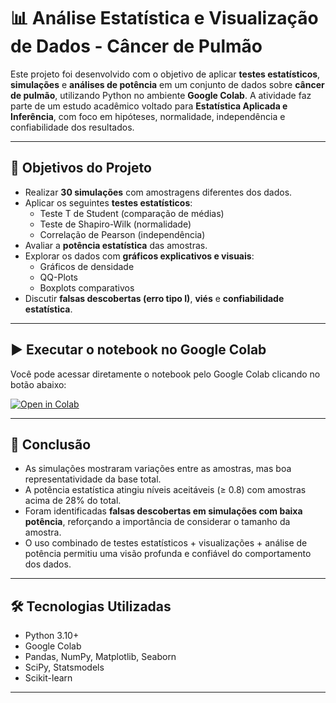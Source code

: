 # 📊 Análise Estatística e Visualização de Dados - Câncer de Pulmão

Este projeto foi desenvolvido com o objetivo de aplicar **testes estatísticos**, **simulações** e **análises de potência** em um conjunto de dados sobre **câncer de pulmão**, utilizando Python no ambiente **Google Colab**. A atividade faz parte de um estudo acadêmico voltado para **Estatística Aplicada e Inferência**, com foco em hipóteses, normalidade, independência e confiabilidade dos resultados.

---

## 🧠 Objetivos do Projeto

- Realizar **30 simulações** com amostragens diferentes dos dados.
- Aplicar os seguintes **testes estatísticos**:
  - Teste T de Student (comparação de médias)
  - Teste de Shapiro-Wilk (normalidade)
  - Correlação de Pearson (independência)
- Avaliar a **potência estatística** das amostras.
- Explorar os dados com **gráficos explicativos e visuais**:
  - Gráficos de densidade
  - QQ-Plots
  - Boxplots comparativos
- Discutir **falsas descobertas (erro tipo I)**, **viés** e **confiabilidade estatística**.

---

## ▶️ Executar o notebook no Google Colab

Você pode acessar diretamente o notebook pelo Google Colab clicando no botão abaixo:

[![Open in Colab](https://colab.research.google.com/assets/colab-badge.svg)](https://colab.research.google.com/drive/1aJTmgLuurzDDVNHsgqx6CJPM1fXDDdJ6?usp=sharing)

---

## 📌 Conclusão

- As simulações mostraram variações entre as amostras, mas boa representatividade da base total.
- A potência estatística atingiu níveis aceitáveis (≥ 0.8) com amostras acima de 28% do total.
- Foram identificadas **falsas descobertas em simulações com baixa potência**, reforçando a importância de considerar o tamanho da amostra.
- O uso combinado de testes estatísticos + visualizações + análise de potência permitiu uma visão profunda e confiável do comportamento dos dados.

---

## 🛠️ Tecnologias Utilizadas

- Python 3.10+
- Google Colab
- Pandas, NumPy, Matplotlib, Seaborn
- SciPy, Statsmodels
- Scikit-learn

---

